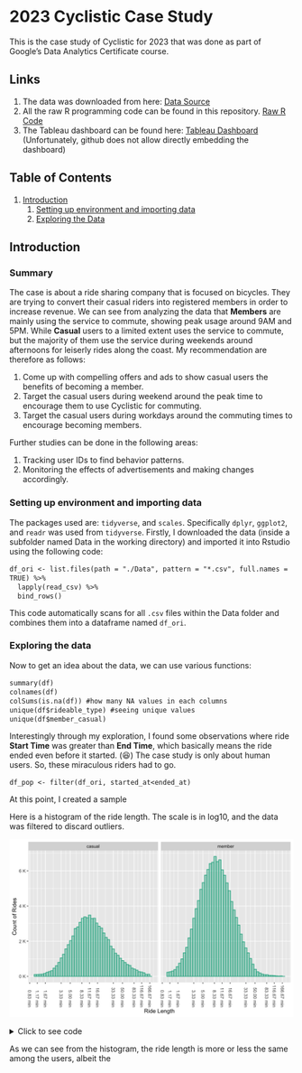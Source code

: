 # 2023 Cyclistic Case Study

This is the case study of Cyclistic for 2023 that was done as part of Google’s Data Analytics Certificate course.
## Links
1. The data was downloaded from here: [Data Source](https://divvy-tripdata.s3.amazonaws.com/index.html)
2. All the raw R programming code can be found in this repository. [Raw R Code](https://github.com/mangonerd/2023-cyclistic-case/blob/main/raw_r_code.R)
3. The Tableau dashboard can be found here: [Tableau Dashboard](https://public.tableau.com/shared/J554PR5P6) (Unfortunately, github does not allow directly embedding the dashboard)

## Table of Contents

1.  [Introduction](#introduction)
    1. [Setting up environment and importing data](#setting-up-environment-and-importing-data)
    2. [Exploring the Data](#exploring-the-data)



## Introduction
### Summary
The case is about a ride sharing company that is focused on bicycles. They are trying to convert their casual riders into registered members in order to increase revenue.
We can see from analyzing the data that **Members** are mainly using the service to commute, showing peak usage around 9AM and 5PM. While **Casual** users to a limited extent uses the service to commute, but the majority of them use the service during weekends around afternoons for leiserly rides along the coast. My recommendation are therefore as follows:
1. Come up with compelling offers and ads to show casual users the benefits of becoming a member.
2. Target the casual users during weekend around the peak time to encourage them to use Cyclistic for commuting.
3. Target the casual users during workdays around the commuting times to encourage becoming members.

Further studies can be done in the following areas:
1. Tracking user IDs to find behavior patterns.
2. Monitoring the effects of advertisements and making changes accordingly.

### Setting up environment and importing data
The packages used are: `tidyverse`, and `scales`. Specifically `dplyr`, `ggplot2`, and `readr` was used from `tidyverse`. 
Firstly, I downloaded the data (inside a subfolder named Data in the working directory) and imported it into Rstudio using the following code:
```{r import files}
df_ori <- list.files(path = "./Data", pattern = "*.csv", full.names = TRUE) %>%
  lapply(read_csv) %>%
  bind_rows()
```
This code automatically scans for all `.csv` files within the Data folder and combines them into a dataframe named `df_ori`.

### Exploring the data
Now to get an idea about the data, we can use various functions:
``` {r getting an idea of the data}
summary(df)
colnames(df)
colSums(is.na(df)) #how many NA values in each columns
unique(df$rideable_type) #seeing unique values
unique(df$member_casual)
```
Interestingly through my exploration, I found some observations where ride **Start Time** was greater than **End Time**, which basically means the ride ended even before it started. (😆)
The case study is only about human users. So, these miraculous riders had to go.
```
df_pop <- filter(df_ori, started_at<ended_at)
```

At this point, I created a sample 


Here is a histogram of the ride length. The scale is in log10, and the data was filtered to discard outliers.

![Ride Length](plots/ride_length.png)
<details>
  <summary>Click to see code</summary>
  
```{r generating histogram of ride length}
 df %>%
  filter(ride_len < 10000 & ride_len > 60) %>% # Filtering out extremes
  ggplot() +
  geom_histogram(aes(x=as.numeric(ride_len)), bins = 50, fill = "#00aa8855", color = "#00aa88")+
  facet_wrap(~member_casual)+
  scale_y_continuous(labels = unit_format(unit = "K", scale = 1e-3))+
  scale_x_log10(labels = unit_format(unit = "min", scale = 1/60), n.breaks = 15)+
  theme(axis.text.x = element_text(angle = -90, hjust = 1, vjust = 0.5))+
  labs(x = "Ride Length", y = "Count of Rides")
```
</details>

As we can see from the histogram, the ride length is more or less the same among the users, albeit the 




